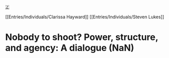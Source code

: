[🇿](zotero://select/library/items/JTBJZGSF)

[[Entries/Individuals/Clarissa Hayward]] [[Entries/Individuals/Steven Lukes]] 
# Nobody to shoot? Power, structure, and agency: A dialogue (NaN)

